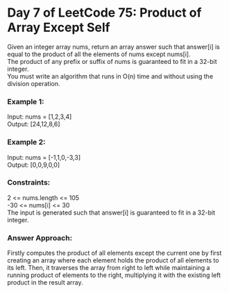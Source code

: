# Day 7 of LeetCode 75: Product of Array Except Self

Given an integer array nums, return an array answer such that answer[i] is equal to the product of all the elements of nums except nums[i].<br>
The product of any prefix or suffix of nums is guaranteed to fit in a 32-bit integer.<br>
You must write an algorithm that runs in O(n) time and without using the division operation.<br>

 

### Example 1:
Input: nums = [1,2,3,4]<br>
Output: [24,12,8,6]

### Example 2:
Input: nums = [-1,1,0,-3,3]<br>
Output: [0,0,9,0,0]
 

### Constraints:
2 <= nums.length <= 105<br>
-30 <= nums[i] <= 30<br>
The input is generated such that answer[i] is guaranteed to fit in a 32-bit integer.

### Answer Approach:
Firstly computes the product of all elements except the current one by first creating an array where each element holds the product of all elements to its left. Then, it traverses the array from right to left while maintaining a running product of elements to the right, multiplying it with the existing left product in the result array.